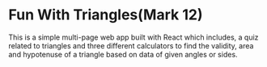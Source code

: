 # Fun With Triangles(Mark 12)
  
  This is a simple multi-page web app built with React which includes, a quiz related to triangles and three different calculators to find the validity, area and hypotenuse of a triangle based on data of given angles or sides.

